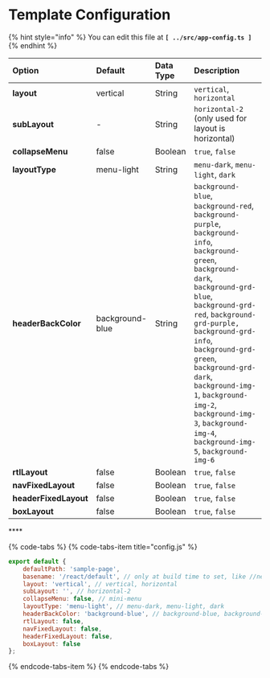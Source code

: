 # Template Configuration

{% hint style="info" %}
You can edit this file at **`[ ../src/app-config.ts ]`**
{% endhint %}

| **Option** | **Default** | **Data Type** | **Description** |
| :--- | :--- | :--- | :--- |
| **layout** | vertical | String | `vertical`, `horizontal` |
| **subLayout** | - | String | `horizontal-2` \(only used for layout is horizontal\) |
| **collapseMenu** | false | Boolean | `true`, `false` |
| **layoutType** | menu-light | String | `menu-dark`, `menu-light`, `dark` |
| **headerBackColor** | background-blue | String | `background-blue`, `background-red`, `background-purple`, `background-info`, `background-green`, `background-dark`, `background-grd-blue`, `background-grd-red`, `background-grd-purple,` `background-grd-info`, `background-grd-green`, `background-grd-dark`, `background-img-1`, `background-img-2`, `background-img-3`, `background-img-4`, `background-img-5`, `background-img-6` |
| **rtlLayout** | false | Boolean | `true`, `false` |
| **navFixedLayout** | false | Boolean | `true`, `false` |
| **headerFixedLayout** | false | Boolean | `true`, `false` |
| **boxLayout** | false | Boolean | `true`, `false` |

\*\*\*\*

{% code-tabs %}
{% code-tabs-item title="config.js" %}
```javascript
export default {
    defaultPath: 'sample-page',
    basename: '/react/default', // only at build time to set, like //next/react/
    layout: 'vertical', // vertical, horizontal
    subLayout: '', // horizontal-2
    collapseMenu: false, // mini-menu
    layoutType: 'menu-light', // menu-dark, menu-light, dark
    headerBackColor: 'background-blue', // background-blue, background-red, background-purple, background-info, background-green, background-dark, background-grd-blue, background-grd-red, background-grd-purple, background-grd-info, background-grd-green, background-grd-dark, background-img-1, background-img-2, background-img-3, background-img-4, background-img-5, background-img-6
    rtlLayout: false,
    navFixedLayout: false,
    headerFixedLayout: false,
    boxLayout: false
};

```
{% endcode-tabs-item %}
{% endcode-tabs %}

